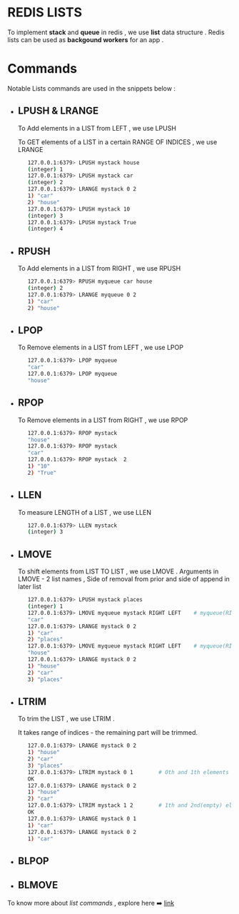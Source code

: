 # REDIS LISTS

To implement **stack** and **queue** in redis , we use **list** data structure . Redis lists can be used as **backgound workers**
for an app .

# Commands
Notable Lists commands are used in the snippets below :

- ## LPUSH & LRANGE
  
  To Add elements in a LIST from LEFT , we use LPUSH
  
  To GET elements of a LIST in a certain RANGE OF INDICES , we use LRANGE

  ```bash
     127.0.0.1:6379> LPUSH mystack house
     (integer) 1
     127.0.0.1:6379> LPUSH mystack car
     (integer) 2
     127.0.0.1:6379> LRANGE mystack 0 2
     1) "car"
     2) "house"
     127.0.0.1:6379> LPUSH mystack 10
     (integer) 3
     127.0.0.1:6379> LPUSH mystack True
     (integer) 4
  ```
  
- ## RPUSH

  To Add elements in a LIST from RIGHT , we use RPUSH

  ```bash
     127.0.0.1:6379> RPUSH myqueue car house
     (integer) 2
     127.0.0.1:6379> LRANGE myqueue 0 2
     1) "car"
     2) "house"
  ```
  
- ## LPOP

  To Remove elements in a LIST from LEFT , we use LPOP

  ```bash
     127.0.0.1:6379> LPOP myqueue
     "car"
     127.0.0.1:6379> LPOP myqueue
     "house"
  ```
  
- ## RPOP

  To Remove elements in a LIST from RIGHT , we use RPOP

  ```bash
     127.0.0.1:6379> RPOP mystack
     "house"
     127.0.0.1:6379> RPOP mystack
     "car"
     127.0.0.1:6379> RPOP mystack  2
     1) "10"
     2) "True"
  ```
  
- ## LLEN

  To measure LENGTH of a LIST , we use LLEN
  
  ```bash
     127.0.0.1:6379> LLEN mystack
     (integer) 3
  ```
  
- ## LMOVE

  To shift elements from LIST TO LIST , we use LMOVE .
  Arguments in LMOVE - 2 list names , Side of removal from prior and side of append in later list

  ```bash
     127.0.0.1:6379> LPUSH mystack places
     (integer) 1
     127.0.0.1:6379> LMOVE myqueue mystack RIGHT LEFT    # myqueue(RIGHT) --> mystack(LEFT)
     "car"
     127.0.0.1:6379> LRANGE mystack 0 2
     1) "car"
     2) "places"
     127.0.0.1:6379> LMOVE myqueue mystack RIGHT LEFT    # myqueue(RIGHT) --> mystack(LEFT)
     "house"
     127.0.0.1:6379> LRANGE mystack 0 2
     1) "house"
     2) "car"
     3) "places"
  ```
- ## LTRIM

  To trim the LIST , we use LTRIM .

  It takes range of indices - the remaining part will be trimmed.

  ```bash
     127.0.0.1:6379> LRANGE mystack 0 2
     1) "house"
     2) "car"
     3) "places"
     127.0.0.1:6379> LTRIM mystack 0 1        # Oth and 1th elements will be there only
     OK
     127.0.0.1:6379> LRANGE mystack 0 2
     1) "house"
     2) "car"
     127.0.0.1:6379> LTRIM mystack 1 2        # 1th and 2nd(empty) elements will be there only
     OK
     127.0.0.1:6379> LRANGE mystack 0 1
     1) "car"
     127.0.0.1:6379> LRANGE mystack 0 2
     1) "car"
  ```
- ## BLPOP
- ## BLMOVE

To know more about _list commands_ , explore here ➡️ [link](https://redis.io/docs/latest/commands/?group=list)
